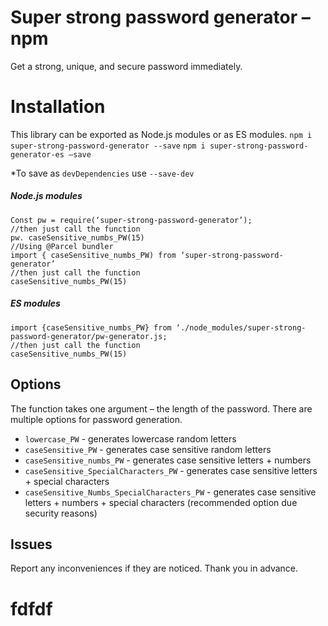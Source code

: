 # Super strong password generator –npm

Get a strong, unique, and secure password immediately.

# Installation

This library can be exported as Node.js modules or as ES modules.
`npm i super-strong-password-generator --save`
`npm i super-strong-password-generator-es –save`

\*To save as `devDependencies` use `--save-dev`

##### Node.js modules

```
Const pw = require(‘super-strong-password-generator’);
//then just call the function
pw. caseSensitive_numbs_PW(15)
//Using @Parcel bundler
import { caseSensitive_numbs_PW) from ‘super-strong-password-generator’
//then just call the function
caseSensitive_numbs_PW(15)
```

##### ES modules

```
import {caseSensitive_numbs_PW} from ‘./node_modules/super-strong-password-generator/pw-generator.js;
//then just call the function
caseSensitive_numbs_PW(15)
```

## Options

The function takes one argument – the length of the password.
There are multiple options for password generation.

- `lowercase_PW` - generates lowercase random letters
- `caseSensitive_PW` - generates case sensitive random letters
- `caseSensitive_numbs_PW` - generates case sensitive letters + numbers
- `caseSensitive_SpecialCharacters_PW` - generates case sensitive letters + special characters
- `caseSensitive_Numbs_SpecialCharacters_PW` - generates case sensitive letters + numbers + special characters (recommended option due security reasons)

## Issues

Report any inconveniences if they are noticed. Thank you in advance.
# fdfdf
